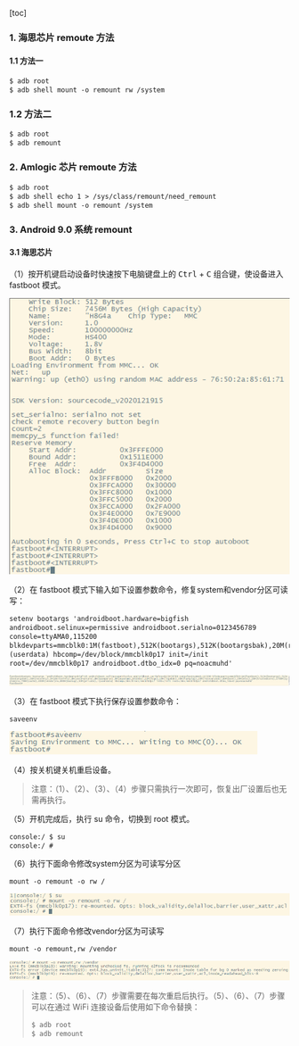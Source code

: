 [toc]

### 1. 海思芯片 remoute 方法

#### 1.1  方法一

```shell
$ adb root
$ adb shell mount -o remount rw /system
```

### 1.2 方法二

```shell
$ adb root
$ adb remount
```

### 2. Amlogic 芯片 remoute 方法

```shell
$ adb root
$ adb shell echo 1 > /sys/class/remount/need_remount
$ adb shell mount -o remount /system
```

### 3. Android 9.0 系统 remount

#### 3.1 海思芯片

（1）按开机键启动设备时快速按下电脑键盘上的 <kbd>Ctrl</kbd> + <kbd>C</kbd> 组合键，使设备进入 fastboot 模式。

![43](./images/43.png)

（2）在 fastboot 模式下输入如下设置参数命令，修复system和vendor分区可读写：

```console
setenv bootargs 'androidboot.hardware=bigfish androidboot.selinux=permissive androidboot.serialno=0123456789 console=ttyAMA0,115200 blkdevparts=mmcblk0:1M(fastboot),512K(bootargs),512K(bootargsbak),20M(recovery),2M(deviceinfo),8M(securestore),8M(baseparam),8M(pqparam),2M(dtbo),10M(logo),10M(logobak),20M(fastplay),20M(recoverybak),60M(boot),20M(misc),20M(trustedcore),1700M(system)rw,796M(cache),400M(vendor)rw,800M(backup),50M(private),-(userdata) hbcomp=/dev/block/mmcblk0p17 init=/init root=/dev/mmcblk0p17 androidboot.dtbo_idx=0 pq=noacmuhd'
```

![44](./images/44.png)

（3）在 fastboot 模式下执行保存设置参数命令：

```console
saveenv
```

![45](./images/45.png)

（4）按关机键关机重启设备。

> 注意：（1）、（2）、（3）、（4）步骤只需执行一次即可，恢复出厂设置后也无需再执行。

（5）开机完成后，执行 su 命令，切换到 root 模式。

```console
console:/ $ su
console:/ #
```

（6）执行下面命令修改system分区为可读写分区

```shell
mount -o remount -o rw /
```

![46](./images/46.png)

（7）执行下面命令修改vendor分区为可读写

```shell
mount -o remount,rw /vendor
```

![47](./images/47.png)

> 注意：（5）、（6）、（7）步骤需要在每次重启后执行。（5）、（6）、（7）步骤可以在通过 WiFi 连接设备后使用如下命令替换：
>
> ```shell
> $ adb root
> $ adb remount
> ```


